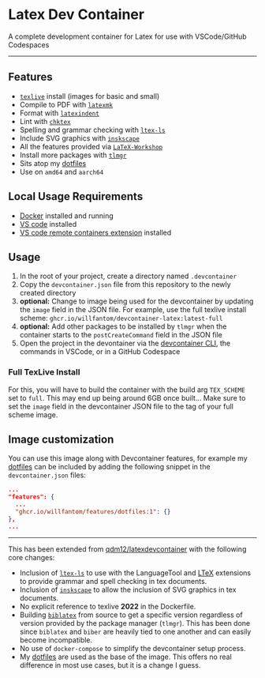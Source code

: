 # Latex Dev Container

A complete development container for Latex for use with VSCode/GitHub Codespaces

---

## Features

 - [`texlive`](https://tug.org/texlive/) install (images for basic and small)
 - Compile to PDF with [`latexmk`](https://mg.readthedocs.io/latexmk.html)
 - Format with [`latexindent`](https://latexindentpl.readthedocs.io/en/latest/)
 - Lint with [`chktex`](https://www.nongnu.org/chktex/)
 - Spelling and grammar checking with [`ltex-ls`](https://github.com/valentjn/ltex-ls)
 - Include SVG graphics with [`inskscape`](https://inkscape.org)
 - All the features provided via [`LaTeX-Workshop`](https://marketplace.visualstudio.com/items?itemName=James-Yu.latex-workshop)
 - Install more packages with [`tlmgr`](https://www.tug.org/texlive/tlmgr.html)
 - Sits atop my [dotfiles](https://github.com/willfantom/.files)
 - Use on `amd64` and `aarch64`

## Local Usage Requirements

- [Docker](https://www.docker.com/products/docker-desktop) installed and running
- [VS code](https://code.visualstudio.com/download) installed
- [VS code remote containers extension](https://marketplace.visualstudio.com/items?itemName=ms-vscode-remote.remote-containers) installed

## Usage

 1. In the root of your project, create a directory named `.devcontainer`
 2. Copy the `devcontainer.json` file from this repository to the newly created directory
 3. **optional:** Change to image being used for the devcontainer by updating the `image` field in the JSON file. For example, use the full texlive install scheme: `ghcr.io/willfantom/devcontainer-latex:latest-full`
 4. **optional:** Add other packages to be installed by `tlmgr` when the container starts to the `postCreateCommand` field in the JSON file
 5. Open the project in the devontainer via the [devcontainer CLI](https://github.com/devcontainers/cli), the commands in VSCode, or in a GitHub Codespace

### Full TexLive Install

For this, you will have to build the container with the build arg `TEX_SCHEME` set to `full`. This may end up being around 6GB once built... Make sure to set the `image` field in the devcontainer JSON file to the tag of your full scheme image.

## Image customization

You can use this image along with Devcontainer features, for example my [dotfiles](https://github.com/willfantom/.files) can be included by adding the following snippet in the `devcontainer.json` files:
```json
...
"features": {
  ...
  "ghcr.io/willfantom/features/dotfiles:1": {}
},
...
```

---

This has been extended from [qdm12/latexdevcontainer](https://github.com/qdm12/latexdevcontainer) with the following core changes:

 - Inclusion of [`ltex-ls`](https://github.com/valentjn/ltex-ls) to use with the LanguageTool and [LTeX](https://marketplace.visualstudio.com/items?itemName=valentjn.vscode-ltex) extensions to provide grammar and spell checking in tex documents.
 - Inclusion of [`inskscape`](https://inkscape.org) to allow the inclusion of SVG graphics in tex documents.
 - No explicit reference to texlive **2022** in the Dockerfile.
 - Building [`biblatex`](https://github.com/plk/biblatex) from source to get a specific version regardless of version provided by the package manager (`tlmgr`). This has been done since `biblatex` and `biber` are heavily tied to one another and can easily become incompatible.
 - No use of `docker-compose` to simplify the devcontainer setup process.
 - My [dotfiles](https://github.com/willfantom/.files) are used as the base of the image. This offers no real difference in most use cases, but it is a change I guess.




